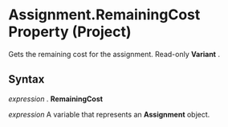 
# Assignment.RemainingCost Property (Project)

Gets the remaining cost for the assignment. Read-only  **Variant** .


## Syntax

 _expression_ . **RemainingCost**

 _expression_ A variable that represents an **Assignment** object.


